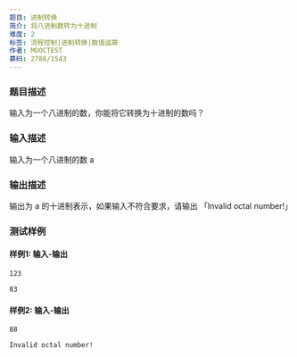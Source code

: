 ```yaml
---
题目: 进制转换
简介: 将八进制数转为十进制
难度: 2
标签: 流程控制|进制转换|数值运算
作者: MOOCTEST
慕码: 2788/1543
---
```


### 题目描述

输入为一个八进制的数，你能将它转换为十进制的数吗？

### 输入描述

输入为一个八进制的数 a

### 输出描述

输出为 a 的十进制表示，如果输入不符合要求，请输出 「Invalid octal number!」

### 测试样例

#### 样例1: 输入-输出

```
123
```

```
83
```

#### 样例2: 输入-输出

```
88
```

```
Invalid octal number!
```

